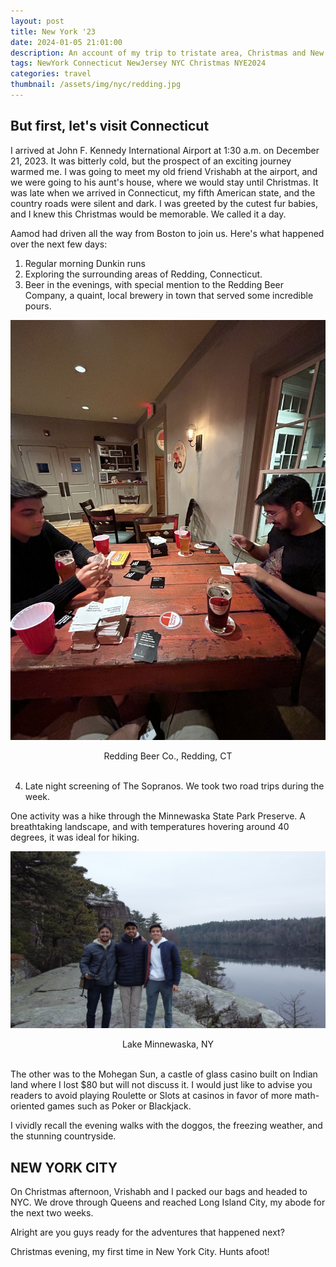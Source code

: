 ```yaml
---
layout: post
title: New York '23
date: 2024-01-05 21:01:00
description: An account of my trip to tristate area, Christmas and New Year 2024 in New York City.
tags: NewYork Connecticut NewJersey NYC Christmas NYE2024 
categories: travel
thumbnail: /assets/img/nyc/redding.jpg
---
```


## But first, let's visit Connecticut

I arrived at John F. Kennedy International Airport at 1:30 a.m. on December 21, 2023. It was bitterly cold, but the prospect of an exciting journey warmed me. I was going to meet my old friend Vrishabh at the airport, and we were going to his aunt's house, where we would stay until Christmas. It was late when we arrived in Connecticut, my fifth American state, and the country roads were silent and dark. I was greeted by the cutest fur babies, and I knew this Christmas would be memorable. We called it a day.


Aamod had driven all the way from Boston to join us. Here's what happened over the next few days:


1. Regular morning Dunkin runs
2. Exploring the surrounding areas of Redding, Connecticut.
3. Beer in the evenings, with special mention to the Redding Beer Company, a quaint, local brewery in town that served some incredible pours.

![Redding Beer Co.](/assets/img/nyc/redding.jpg)
<center> Redding Beer Co., Redding, CT </center>
<br />

4. Late night screening of The Sopranos.
We took two road trips during the week.

One activity was a hike through the Minnewaska State Park Preserve. A breathtaking landscape, and with temperatures hovering around 40 degrees, it was ideal for hiking.

![Drone shot](/assets/img/nyc/minnewaska.JPG)
<center> Lake Minnewaska, NY  </center>
<br />

The other was to the Mohegan Sun, a castle of glass casino built on Indian land where I lost $80 but will not discuss it. I would just like to advise you readers to avoid playing Roulette or Slots at casinos in favor of more math-oriented games such as Poker or Blackjack.

I vividly recall the evening walks with the doggos, the freezing weather, and the stunning countryside.

## NEW YORK CITY

On Christmas afternoon, Vrishabh and I packed our bags and headed to NYC. We drove through Queens and reached Long Island City, my abode for the next two weeks. 

Alright are you guys ready for the adventures that happened next?

Christmas evening, my first time in New York City. Hunts afoot! 




